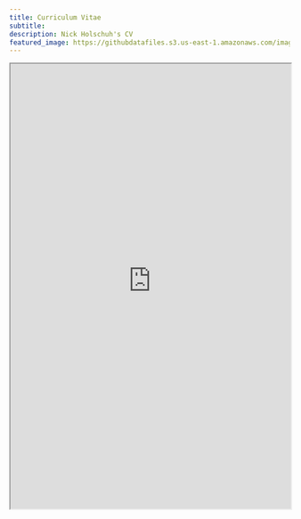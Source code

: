 ```yaml
---
title: Curriculum Vitae
subtitle: 
description: Nick Holschuh's CV
featured_image: https://githubdatafiles.s3.us-east-1.amazonaws.com/images/MenuBar/Menu3.jpg
---
```

<iframe src="https://githubdatafiles.s3.us-east-1.amazonaws.com/pdfs/NDH_CV_2025.pdf" width="100%" height="800px">
    This browser does not support PDFs. Please download the PDF to view it: <a href="https://githubdatafiles.s3.us-east-1.amazonaws.com/pdfs/myfile.pdf">Download PDF</a>.
</iframe>